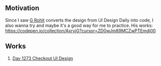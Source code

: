 ## Motivation
Since I saw [G Rohit](https://codepen.io/grohit) converts the design from UI Design Daily into code, I also wanna try and maybe it's a good way for me to practice.
His works: https://codepen.io/collection/AxryjG?cursor=ZD0wJm89MCZwPTEmdj00

## Works
1. [Day 1273 Checkout UI Design](https://uier.github.com/ui-design-daily/Day-1273-Checkout-UI-Design)

